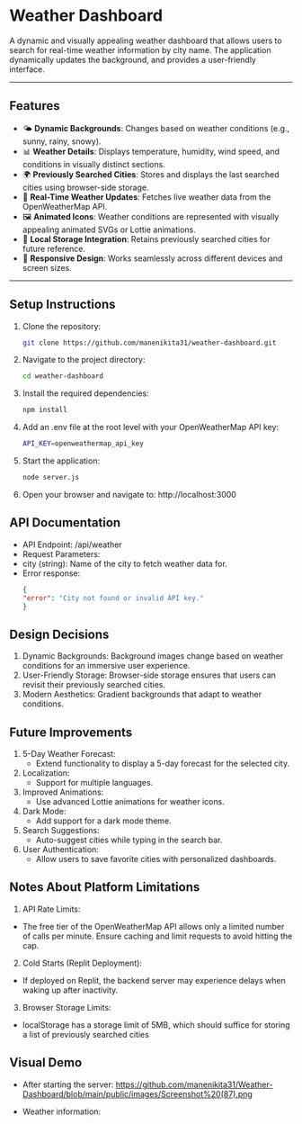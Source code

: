 # Weather Dashboard

A dynamic and visually appealing weather dashboard that allows users to search for real-time weather information by city name. The application dynamically updates the background, and provides a user-friendly interface.

---

## Features
- 🌤️ **Dynamic Backgrounds**: Changes based on weather conditions (e.g., sunny, rainy, snowy).
- 📊 **Weather Details**: Displays temperature, humidity, wind speed, and conditions in visually distinct sections.
- 🌍 **Previously Searched Cities**: Stores and displays the last searched cities using browser-side storage.
- 🔄 **Real-Time Weather Updates**: Fetches live weather data from the OpenWeatherMap API.
- 🖼️ **Animated Icons**: Weather conditions are represented with visually appealing animated SVGs or Lottie animations.
- 💾 **Local Storage Integration**: Retains previously searched cities for future reference.
- 📱 **Responsive Design**: Works seamlessly across different devices and screen sizes.

---

## Setup Instructions
1. Clone the repository:
   ```bash
   git clone https://github.com/manenikita31/weather-dashboard.git

2. Navigate to the project directory:
   ```bash
   cd weather-dashboard
3. Install the required dependencies:
   ```bash
   npm install
4. Add an .env file at the root level with your OpenWeatherMap API key:
   ```bash
   API_KEY=openweathermap_api_key
5. Start the application:
   ```bash
   node server.js
6. Open your browser and navigate to:
   http://localhost:3000

## API Documentation
- API Endpoint: /api/weather
- Request Parameters:
- city (string): Name of the city to fetch weather data for.
- Error response:
  ```json
  {
  "error": "City not found or invalid API key."
  }

## Design Decisions
1. Dynamic Backgrounds: Background images change based on weather conditions for an immersive user experience.
2. User-Friendly Storage: Browser-side storage ensures that users can revisit their previously searched cities.
3. Modern Aesthetics: Gradient backgrounds that adapt to weather conditions.

## Future Improvements
1. 5-Day Weather Forecast:
   - Extend functionality to display a 5-day forecast for the selected city.
2. Localization:
   - Support for multiple languages.
3. Improved Animations:
   - Use advanced Lottie animations for weather icons.
4. Dark Mode:
   - Add support for a dark mode theme.
5. Search Suggestions:
   - Auto-suggest cities while typing in the search bar.
6. User Authentication:
   - Allow users to save favorite cities with personalized dashboards.

## Notes About Platform Limitations
1. API Rate Limits:
- The free tier of the OpenWeatherMap API allows only a limited number of calls per minute. Ensure caching and limit requests to avoid hitting the cap.

2. Cold Starts (Replit Deployment):
- If deployed on Replit, the backend server may experience delays when waking up after inactivity.

3. Browser Storage Limits:
- localStorage has a storage limit of 5MB, which should suffice for storing a list of previously searched cities

## Visual Demo
- After starting the server:
 https://github.com/manenikita31/Weather-Dashboard/blob/main/public/images/Screenshot%20(87).png

- Weather information:
  



